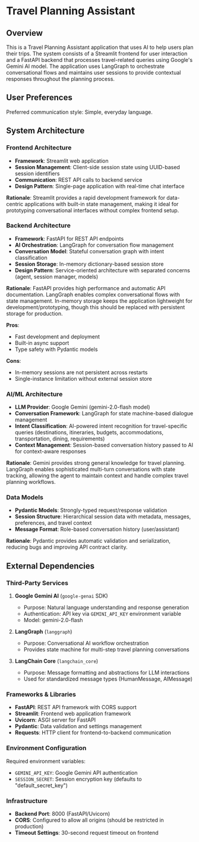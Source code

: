 # Travel Planning Assistant

## Overview

This is a Travel Planning Assistant application that uses AI to help users plan their trips. The system consists of a Streamlit frontend for user interaction and a FastAPI backend that processes travel-related queries using Google's Gemini AI model. The application uses LangGraph to orchestrate conversational flows and maintains user sessions to provide contextual responses throughout the planning process.

## User Preferences

Preferred communication style: Simple, everyday language.

## System Architecture

### Frontend Architecture
- **Framework**: Streamlit web application
- **Session Management**: Client-side session state using UUID-based session identifiers
- **Communication**: REST API calls to backend service
- **Design Pattern**: Single-page application with real-time chat interface

**Rationale**: Streamlit provides a rapid development framework for data-centric applications with built-in state management, making it ideal for prototyping conversational interfaces without complex frontend setup.

### Backend Architecture
- **Framework**: FastAPI for REST API endpoints
- **AI Orchestration**: LangGraph for conversation flow management
- **Conversation Model**: Stateful conversation graph with intent classification
- **Session Storage**: In-memory dictionary-based session store
- **Design Pattern**: Service-oriented architecture with separated concerns (agent, session manager, models)

**Rationale**: FastAPI provides high performance and automatic API documentation. LangGraph enables complex conversational flows with state management. In-memory storage keeps the application lightweight for development/prototyping, though this should be replaced with persistent storage for production.

**Pros**:
- Fast development and deployment
- Built-in async support
- Type safety with Pydantic models

**Cons**:
- In-memory sessions are not persistent across restarts
- Single-instance limitation without external session store

### AI/ML Architecture
- **LLM Provider**: Google Gemini (gemini-2.0-flash model)
- **Conversation Framework**: LangGraph for state machine-based dialogue management
- **Intent Classification**: AI-powered intent recognition for travel-specific queries (destinations, itineraries, budgets, accommodations, transportation, dining, requirements)
- **Context Management**: Session-based conversation history passed to AI for context-aware responses

**Rationale**: Gemini provides strong general knowledge for travel planning. LangGraph enables sophisticated multi-turn conversations with state tracking, allowing the agent to maintain context and handle complex travel planning workflows.

### Data Models
- **Pydantic Models**: Strongly-typed request/response validation
- **Session Structure**: Hierarchical session data with metadata, messages, preferences, and travel context
- **Message Format**: Role-based conversation history (user/assistant)

**Rationale**: Pydantic provides automatic validation and serialization, reducing bugs and improving API contract clarity.

## External Dependencies

### Third-Party Services
1. **Google Gemini AI** (`google-genai` SDK)
   - Purpose: Natural language understanding and response generation
   - Authentication: API key via `GEMINI_API_KEY` environment variable
   - Model: gemini-2.0-flash

2. **LangGraph** (`langgraph`)
   - Purpose: Conversational AI workflow orchestration
   - Provides state machine for multi-step travel planning conversations

3. **LangChain Core** (`langchain_core`)
   - Purpose: Message formatting and abstractions for LLM interactions
   - Used for standardized message types (HumanMessage, AIMessage)

### Frameworks & Libraries
- **FastAPI**: REST API framework with CORS support
- **Streamlit**: Frontend web application framework
- **Uvicorn**: ASGI server for FastAPI
- **Pydantic**: Data validation and settings management
- **Requests**: HTTP client for frontend-to-backend communication

### Environment Configuration
Required environment variables:
- `GEMINI_API_KEY`: Google Gemini API authentication
- `SESSION_SECRET`: Session encryption key (defaults to "default_secret_key")

### Infrastructure
- **Backend Port**: 8000 (FastAPI/Uvicorn)
- **CORS**: Configured to allow all origins (should be restricted in production)
- **Timeout Settings**: 30-second request timeout on frontend